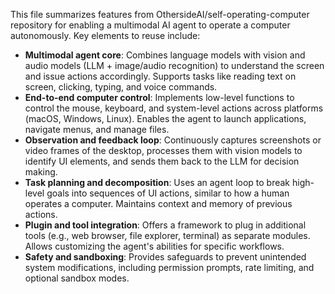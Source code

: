 This file summarizes features from OthersideAI/self-operating-computer repository for enabling a multimodal AI agent to operate a computer autonomously. Key elements to reuse include:

- **Multimodal agent core**: Combines language models with vision and audio models (LLM + image/audio recognition) to understand the screen and issue actions accordingly. Supports tasks like reading text on screen, clicking, typing, and voice commands.
- **End-to-end computer control**: Implements low-level functions to control the mouse, keyboard, and system-level actions across platforms (macOS, Windows, Linux). Enables the agent to launch applications, navigate menus, and manage files.
- **Observation and feedback loop**: Continuously captures screenshots or video frames of the desktop, processes them with vision models to identify UI elements, and sends them back to the LLM for decision making.
- **Task planning and decomposition**: Uses an agent loop to break high-level goals into sequences of UI actions, similar to how a human operates a computer. Maintains context and memory of previous actions.
- **Plugin and tool integration**: Offers a framework to plug in additional tools (e.g., web browser, file explorer, terminal) as separate modules. Allows customizing the agent's abilities for specific workflows.
- **Safety and sandboxing**: Provides safeguards to prevent unintended system modifications, including permission prompts, rate limiting, and optional sandbox modes.

